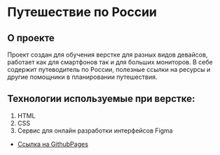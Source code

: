 # Путешествие по России

## О проекте
Проект создан для обучения верстке для разных видов девайсов, работает как для смартфонов так и для больших мониторов. В себе содержит путеводитель по России, полезные ссылки на ресурсы и другие помощники в планировании путешествия.

## Технологии используемые при верстке:
1. HTML
2. CSS
3. Сервис для онлайн разработки интерфейсов Figma


* [Ссылка на GithubPages](https://www.figma.com/file/5S2WSbEFL6awjVWJ0NWL8Q/Sprint-3_-Russia-_-desktop-mobile?node-id=28503%3A0)


